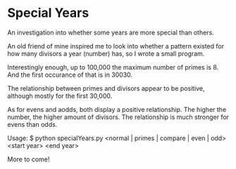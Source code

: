 # Special Years
An investigation into whether some years are more special than others.

An old friend of mine inspired me to look into whether a pattern existed for how many divisors a year (number) has, so I wrote a small program.

Interestingly enough, up to 100,000 the maximum number of primes is 8. And the first occurance of that is in 30030.

The relationship between primes and divisors appear to be positive, although mostly for the first 30,000.

As for evens and aodds, both display a positive relationship. The higher the number, the higher amount of divisors. The relationship is much stronger for evens than odds.

Usage:
$ python specialYears.py \<normal | primes | compare | even | odd\> \<start year\> \<end year\>

More to come!